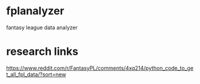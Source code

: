 # fplanalyzer
fantasy league data analyzer

# research links
https://www.reddit.com/r/FantasyPL/comments/4xq214/python_code_to_get_all_fpl_data/?sort=new
